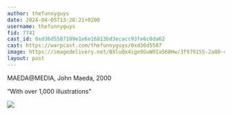 ```yaml
---
author: thefunnyguys
date: 2024-04-05T13:28:21+0200
username: thefunnyguys
fid: 7741
cast_id: 0xd36d5587189e1e6e16813bd3ecacc93fe6c0da62
cast: https://warpcast.com/thefunnyguys/0xd36d5587
image: https://imagedelivery.net/BXluQx4ige9GuW0Ia56BHw/3f979155-2a80-49f6-5709-f98b3f6f8800/original
layout: post
---
```

MAEDA@MEDIA, John Maeda, 2000  
  
“With over 1,000 illustrations”  

![](https://imagedelivery.net/BXluQx4ige9GuW0Ia56BHw/3f979155-2a80-49f6-5709-f98b3f6f8800/original)